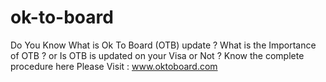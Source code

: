 # ok-to-board
Do You Know What is Ok To Board (OTB) update ? What is the Importance of OTB ? or Is OTB is updated on your Visa or Not ? Know the complete procedure here Please Visit : www.oktoboard.com
